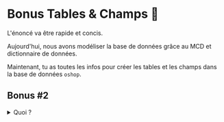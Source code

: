 # Bonus Tables & Champs :tada:

L'énoncé va être rapide et concis.

Aujourd'hui, nous avons modéliser la base de données grâce au MCD et dictionnaire de données.

Maintenant, tu as toutes les infos pour créer les tables et les champs dans la base de données `oshop`.

## Bonus #2

<details><summary>Quoi ?</summary>
  
<details><summary>Tu en veux encore ?</summary>

[Ok, c'est ton choix, mais on t'aura prévenu !](bonus2.md)

</details>

</details>
